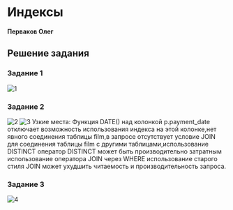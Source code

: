 # Индексы

**Перваков Олег**

## Решение задания

### Задание 1
![1](https://github.com/user-attachments/assets/905280c8-d93f-47dd-a4e9-9920e2bed30e)

### Задание 2
![2](https://github.com/user-attachments/assets/76e5e4d1-e78e-4b4b-bd04-b5be7ea28b61)
![3](https://github.com/user-attachments/assets/d52537b0-3caf-47ef-b5f1-f5b95d4ee188)
Узкие места: Функция DATE() над колонкой p.payment_date отключает возможность использования индекса на этой колонке,нет явного соединения таблицы film,в запросе отсутствует условие JOIN для соединения таблицы film с другими таблицами,использование DISTINCT оператор DISTINCT может быть производительно затратным
использование оператора JOIN через WHERE использование старого стиля JOIN может ухудшить читаемость и производительность запроса.

### Задание 3
![4](https://github.com/user-attachments/assets/a71b4b66-fda5-43db-aa10-379c169c1d03)
